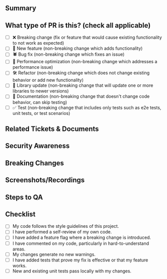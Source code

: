## Summary
<!--- The summary should always describe the Why first, followed by the What and the How if it’s unclear. List any dependencies that are required for this change. -->

## What type of PR is this? (check all applicable)
<!--- What types of changes does your code introduce? Put an `x` in all the boxes that apply: --->
- [ ] ❌ Breaking change (fix or feature that would cause existing functionality to not work as expected)
- [ ] 🚀 New feature (non-breaking change which adds functionality)
- [ ] 🕷 Bug fix (non-breaking change which fixes an issue)
- [ ] 👏 Performance optimization (non-breaking change which addresses a performance issue)
- [ ] 🛠 Refactor (non-breaking change which does not change existing behavior or add new functionality)
- [ ] 📗 Library update (non-breaking change that will update one or more libraries to newer versions)
- [ ] 📝 Documentation (non-breaking change that doesn't change code behavior, can skip testing)
- [ ] ✅ Test (non-breaking change that includes only tests such as e2e tests, unit tests, or test scenarios)

## Related Tickets & Documents
<!-- Please provide the ticket link or any documentation you have for this feature. -->

## Security Awareness
<!--- Mention any permission scopes or security scenarios that must be considered. --->

## Breaking Changes
<!--- List all breaking changes that this PR may introduce briefly. --->

## Screenshots/Recordings
<!-- Visual changes require screenshots. Please don't leave these blank for front-end tickets. -->

## Steps to QA
<!--
Please provide some steps for the reviewer to test your change. If you have written tests, you can mention that here instead.

1. Click a link
2. Do this thing
3. Validate you see the thing working
-->

## Checklist

- [ ] My code follows the style guidelines of this project.
- [ ] I have performed a self-review of my own code.
- [ ] I have added a feature flag where a breaking change is introduced.
- [ ] I have commented on my code, particularly in hard-to-understand areas.
- [ ] My changes generate no new warnings.
- [ ] I have added tests that prove my fix is effective or that my feature works.
- [ ] New and existing unit tests pass locally with my changes.